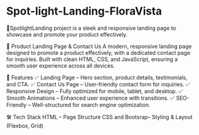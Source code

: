 # Spot-light-Landing-FloraVista
🎯SpotlightLanding project is a sleek and responsive landing page to showcase and promote your product effectively.

🚀 Product Landing Page & Contact Us
A modern, responsive landing page designed to promote a product effectively, with a dedicated contact page for inquiries. Built with clean HTML, CSS, and JavaScript, ensuring a smooth user experience across all devices.

🌟 Features
✅ Landing Page – Hero section, product details, testimonials, and CTA.
✅ Contact Us Page – User-friendly contact form for inquiries.
✅ Responsive Design – Fully optimized for mobile, tablet, and desktop.
✅ Smooth Animations – Enhanced user experience with transitions.
✅ SEO-Friendly – Well-structured for search engine optimization.

🛠️ Tech Stack
HTML – Page Structure
CSS and Bootsrap– Styling & Layout (Flexbox, Grid)


